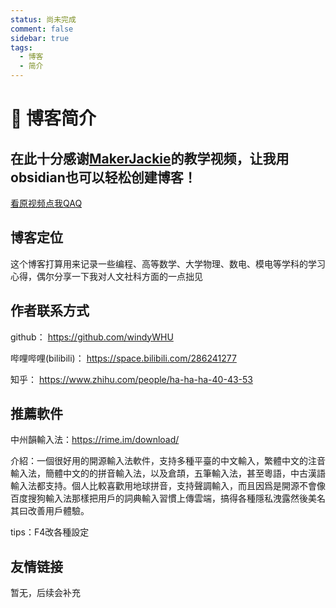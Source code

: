 ```yaml
---
status: 尚未完成
comment: false
sidebar: true
tags:
  - 博客
  - 简介
---
```


# 📒 博客简介

## 在此十分感谢[MakerJackie](https://space.bilibili.com/39823137/?spm_id_from=333.788.upinfo.detail.click)的教学视频，让我用obsidian也可以轻松创建博客！

[看原视频点我QAQ](https://www.bilibili.com/video/BV19X3veCEn5/)


## 博客定位

这个博客打算用来记录一些编程、高等数学、大学物理、数电、模电等学科的学习心得，偶尔分享一下我对人文社科方面的一点拙见


## 作者联系方式

github： https://github.com/windyWHU

哔哩哔哩(bilibili)： https://space.bilibili.com/286241277

知乎： https://www.zhihu.com/people/ha-ha-ha-40-43-53

## 推薦軟件

中州韻輸入法：https://rime.im/download/

介紹：一個很好用的開源輸入法軟件，支持多種平臺的中文輸入，繁體中文的注音輸入法，簡體中文的的拼音輸入法，以及倉頡，五筆輸入法，甚至粵語，中古漢語輸入法都支持。個人比較喜歡用地球拼音，支持聲調輸入，而且因爲是開源不會像百度搜狗輸入法那樣把用戶的詞典輸入習慣上傳雲端，搞得各種隱私洩露然後美名其曰改善用戶體驗。

tips：F4改各種設定

## 友情链接

暂无，后续会补充